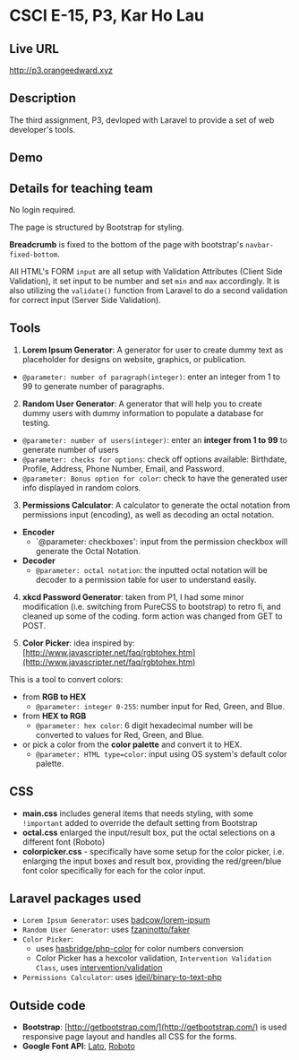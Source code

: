 # CSCI E-15, P3, Kar Ho Lau

## Live URL
<http://p3.orangeedward.xyz>

## Description
The third assignment, P3, devloped with Laravel to provide a set of web developer's tools.

## Demo


## Details for teaching team
No login required.

The page is structured by Bootstrap for styling.

**Breadcrumb** is fixed to the bottom of the page with bootstrap's `navbar-fixed-bottom`.

All HTML's FORM `input` are all setup with Validation Attributes (Client Side Validation), it set input to be number and set `min` and `max` accordingly. It is also utilizing the `validate()` function from Laravel to do a second validation for correct input (Server Side Validation).

## Tools
1. **Lorem Ipsum Generator**:
A generator for user to create dummy text as placeholder for designs on website, graphics, or publication.
  - `@parameter: number of paragraph(integer)`: enter an integer from 1 to 99 to generate number of paragraphs.

2. **Random User Generator**:
A generator that will help you to create dummy users with dummy information to populate a database for testing.
  - `@parameter: number of users(integer)`: enter an **integer from 1 to 99** to generate number of users
  - `@parameter: checks for options`: check off options available: Birthdate, Profile, Address, Phone Number, Email, and Password.
  - `@parameter: Bonus option for color`: check to have the generated user info displayed in random colors.  

3. **Permissions Calculator**:
A calculator to generate the octal notation from permissions input (encoding), as well as decoding an octal notation.
  * **Encoder**
    - `@parameter: checkboxes': input from the permission checkbox will generate the Octal Notation.
  * **Decoder**
    - `@parameter: octal notation`: the inputted octal notation will be decoder to a permission table for user to understand easily.

4. **xkcd Password Generator**:
taken from P1, I had some minor modification (i.e. switching from PureCSS to bootstrap) to retro fi, and cleaned up some of the coding. form action was changed from GET to POST.

5. **Color Picker**: idea inspired by: [http://www.javascripter.net/faq/rgbtohex.htm](http://www.javascripter.net/faq/rgbtohex.htm)

  This is a tool to convert colors:
  * from **RGB to HEX**
    - `@parameter: integer 0-255`: number input for Red, Green, and Blue.  
  * from **HEX to RGB**
    - `@parameter: hex color`: 6 digit hexadecimal number will be converted to values for Red, Green, and Blue.
  * or pick a color from the **color palette** and convert it to HEX.
    - `@parameter: HTML type=color`: input using OS system's default color palette.



## CSS
* **main.css** includes general items that needs styling, with some `!important` added to override the default setting from Bootstrap
* **octal.css** enlarged the input/result box, put the octal selections on a different font (Roboto)
* **colorpicker.css** - specifically have some setup for the color picker, i.e. enlarging the input boxes and result box, providing the red/green/blue font color specifically for each for the color input.

## Laravel packages used
* `Lorem Ipsum Generator`: uses [badcow/lorem-ipsum](https://packagist.org/packages/badcow/lorem-ipsum)
* `Random User Generator`: uses [fzaninotto/faker](https://packagist.org/packages/fzaninotto/faker)
* `Color Picker`:
  * uses [hasbridge/php-color](https://packagist.org/packages/hasbridge/php-color) for color numbers conversion
  * Color Picker has a hexcolor validation, `Intervention Validation Class`, uses [intervention/validation](https://github.com/Intervention/validation)
* `Permissions Calculator`: uses [ideil/binary-to-text-php](https://packagist.org/packages/ideil/binary-to-text-php)

## Outside code
* **Bootstrap**: [http://getbootstrap.com/](http://getbootstrap.com/) is used responsive page layout and handles all CSS for the forms.
* **Google Font API**: [Lato](https://www.google.com/fonts#QuickUsePlace:quickUse/Family:Lato), [Roboto](https://www.google.com/fonts#QuickUsePlace:quickUse/Family:Roboto)
